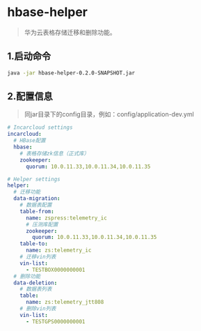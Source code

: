 # hbase-helper

> 华为云表格存储迁移和删除功能。

## 1.启动命令

```bash
java -jar hbase-helper-0.2.0-SNAPSHOT.jar
```

## 2.配置信息

> 同jar目录下的config目录，例如：config/application-dev.yml

```yaml
# Incarcloud settings
incarcloud:
  # HBase配置
  hbase:
    # 表格存储zk信息（正式库）
    zookeeper:
      quorum: 10.0.11.33,10.0.11.34,10.0.11.35

# Helper settings
helper:
  # 迁移功能
  data-migration:
    # 数据表配置
    table-from:
      name: zspress:telemetry_ic
      # 压测库配置
      zookeeper:
        quorum: 10.0.11.33,10.0.11.34,10.0.11.35
    table-to:
      name: zs:telemetry_ic
    # 迁移vin列表
    vin-list:
      - TESTBOX0000000001
  # 删除功能
  data-deletion:
    # 数据表列表
    table:
      name: zs:telemetry_jtt808
    # 删除vin列表
    vin-list:
      - TESTGPS0000000001
```
